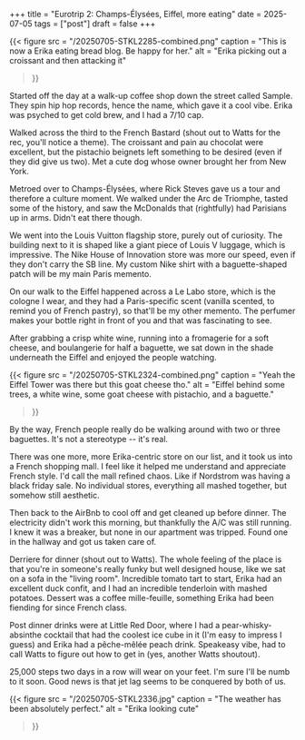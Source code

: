 +++
title = "Eurotrip 2: Champs-Élysées, Eiffel, more eating"
date = 2025-07-05
tags = ["post"]
draft = false
+++

{{< 
    figure src = "/20250705-STKL2285-combined.png" 
    caption = "This is now a Erika eating bread blog. Be happy for her." 
    alt = "Erika picking out a croissant and then attacking it"
>}}

Started off the day at a walk-up coffee shop down the street called Sample. They spin hip hop records, hence the name, which gave it a cool vibe. Erika was psyched to get cold brew, and I had a 7/10 cap. 

Walked across the third to the French Bastard (shout out to Watts for the rec, you'll notice a theme). The croissant and pain au chocolat were excellent, but the pistachio beignets left something to be desired (even if they did give us two). Met a cute dog whose owner brought her from New York.

Metroed over to Champs-Élysées, where Rick Steves gave us a tour and therefore a culture moment. We walked under the Arc de Triomphe, tasted some of the history, and saw the McDonalds that (rightfully) had Parisians up in arms. Didn't eat there though. 

We went into the Louis Vuitton flagship store, purely out of curiosity. The building next to it is shaped like a giant piece of Louis V luggage, which is impressive. The Nike House of Innovation store was more our speed, even if they don't carry the SB line. My custom Nike shirt with a baguette-shaped patch will be my main Paris memento. 

On our walk to the Eiffel happened across a Le Labo store, which is the cologne I wear, and they had a Paris-specific scent (vanilla scented, to remind you of French pastry), so that'll be my other memento. The perfumer makes your bottle right in front of you and that was fascinating to see. 

After grabbing a crisp white wine, running into a fromagerie for a soft cheese, and boulangerie for half a baguette, we sat down in the shade underneath the Eiffel and enjoyed the people watching. 

{{< 
    figure src = "/20250705-STKL2324-combined.png" 
    caption = "Yeah the Eiffel Tower was there but this goat cheese tho." 
    alt = "Eiffel behind some trees, a white wine, some goat cheese with pistachio, and a baguette."
>}}

By the way, French people really do be walking around with two or three baguettes. It's not a stereotype -- it's real. 

There was one more, more Erika-centric store on our list, and it took us into a French shopping mall. I feel like it helped me understand and appreciate French style. I'd call the mall refined chaos. Like if Nordstrom was having a black friday sale. No individual stores, everything all mashed together, but somehow still aesthetic. 

Then back to the AirBnb to cool off and get cleaned up before dinner. The electricity didn't work this morning, but thankfully the A/C was still running. I knew it was a breaker, but none in our apartment was tripped. Found one in the hallway and got us taken care of. 

Derriere for dinner (shout out to Watts). The whole feeling of the place is that you're in someone's really funky but well designed house, like we sat on a sofa in the "living room". Incredible tomato tart to start, Erika had an excellent duck confit, and I had an incredible tenderloin with mashed potatoes. Dessert was a coffee mille-feuille, something Erika had been fiending for since French class. 

Post dinner drinks were at Little Red Door, where I had a pear-whisky-absinthe cocktail that had the coolest ice cube in it (I'm easy to impress I guess) and Erika had a pêche-mêlée peach drink. Speakeasy vibe, had to call Watts to figure out how to get in (yes, another Watts shoutout). 

25,000 steps two days in a row will wear on your feet. I'm sure I'll be numb to it soon. Good news is that jet lag seems to be conquered by both of us. 

{{< 
    figure src = "/20250705-STKL2336.jpg" 
    caption = "The weather has been absolutely perfect." 
    alt = "Erika looking cute"
>}}
